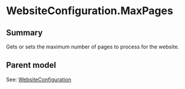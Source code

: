 # WebsiteConfiguration.MaxPages

## Summary

Gets or sets the maximum number of pages to process for the website.

## Parent model

See: [WebsiteConfiguration](WebsiteConfiguration.md)